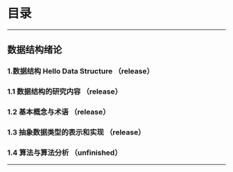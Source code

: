 # 目录

---

## 数据结构绪论

### 1.数据结构  Hello Data Structure （release）

### 1.1 数据结构的研究内容 （release）

### 1.2 基本概念与术语  （release）

### 1.3 抽象数据类型的表示和实现 （release）

### 1.4 算法与算法分析 （unfinished）

---
